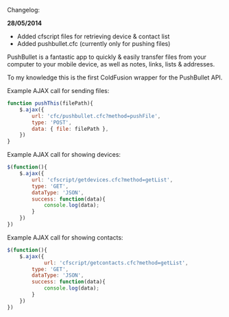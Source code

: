 Changelog:

**28/05/2014**
- Added cfscript files for retrieving device & contact list 
- Added pushbullet.cfc (currently only for pushing files)

PushBullet is a fantastic app to quickly & easily transfer files from your computer to your mobile device, as well as notes, links, lists & addresses.

To my knowledge this is the first ColdFusion wrapper for the PushBullet API.

Example AJAX call for sending files:

```javascript
function pushThis(filePath){
	$.ajax({
		url: 'cfc/pushbullet.cfc?method=pushFile',
		type: 'POST',
		data: { file: filePath },
	})
}
```
Example AJAX call for showing devices:

```javascript
$(function(){
	$.ajax({
		url: 'cfscript/getdevices.cfc?method=getList',
		type: 'GET',
		dataType: 'JSON',
		success: function(data){
			console.log(data);
		}
	})
})
```
Example AJAX call for showing contacts:

```javascript
$(function(){
	$.ajax({
        	url: 'cfscript/getcontacts.cfc?method=getList',
		type: 'GET',
		dataType: 'JSON',
		success: function(data){
			console.log(data);
		}
	})
})
```
